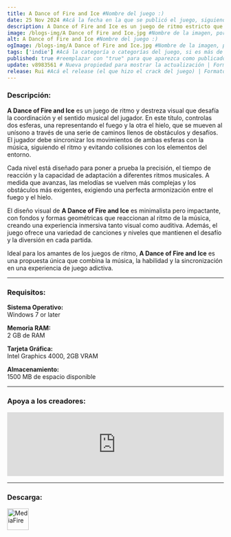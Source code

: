 ```yaml
---
title: A Dance of Fire and Ice #Nombre del juego :)
date: 25 Nov 2024 #Acá la fecha en la que se publicó el juego, siguiendo este formato: Dia "30", Mes "Oct", Año "2024" = como debe quedar: 30 Oct 2024
description: A Dance of Fire and Ice es un juego de ritmo estricto que trata sobre golpear en el ritmo principal de la música. Mantén tu enfoque mientras guías a dos planetas que orbitan a través de un camino sinuoso sin romper su perfecto equilibrio. #Acá una mini descripción del juego
image: /blogs-img/A Dance of Fire and Ice.jpg #Nombre de la imagen, por lo general es exactamente el mismo nombre que el juego excluyendo lo ":" (Dos puntos)
alt: A Dance of Fire and Ice #Nombre del juego :)
ogImage: /blogs-img/A Dance of Fire and Ice.jpg #Nombre de la imagen, por lo general es exactamente el mismo nombre que el juego excluyendo lo ":" (Dos puntos)
tags: ['indie'] #Acá la categoría o categorías del juego, si es más de una se coloca en este formato: ['categoría1', 'categoría2']
published: true #reemplazar con "true" para que aparezca como publicado
update: v8983561 # Nueva propiedad para mostrar la actualización | Formato: v1.0.0
release: Rui #Acá el release (el que hizo el crack del juego) | Formato: Nicolhetti
---
```


<!--En VSCode seleccionando una palabra, por ejemplo: "A Dance of Fire and Ice" y apretando Ctrl+F2 se seleccionan todas las palabras iguales-->

### Descripción:
**A Dance of Fire and Ice** es un juego de ritmo y destreza visual que desafía la coordinación y el sentido musical del jugador. En este título, controlas dos esferas, una representando el fuego y la otra el hielo, que se mueven al unísono a través de una serie de caminos llenos de obstáculos y desafíos. El jugador debe sincronizar los movimientos de ambas esferas con la música, siguiendo el ritmo y evitando colisiones con los elementos del entorno. 

Cada nivel está diseñado para poner a prueba la precisión, el tiempo de reacción y la capacidad de adaptación a diferentes ritmos musicales. A medida que avanzas, las melodías se vuelven más complejas y los obstáculos más exigentes, exigiendo una perfecta armonización entre el fuego y el hielo.

El diseño visual de **A Dance of Fire and Ice** es minimalista pero impactante, con fondos y formas geométricas que reaccionan al ritmo de la música, creando una experiencia inmersiva tanto visual como auditiva. Además, el juego ofrece una variedad de canciones y niveles que mantienen el desafío y la diversión en cada partida.

Ideal para los amantes de los juegos de ritmo, **A Dance of Fire and Ice** es una propuesta única que combina la música, la habilidad y la sincronización en una experiencia de juego adictiva.
<!--Prompt para Chat-GPT: Hazme una descripción para el juego "A Dance of Fire and Ice" y cada que menciones "A Dance of Fire and Ice" ponlo en negrita -->

---

### Requisitos:
**Sistema Operativo:**  
Windows 7 or later

**Memoria RAM:**  
2 GB de RAM

**Tarjeta Gráfica:**  
Intel Graphics 4000, 2GB VRAM

**Almacenamiento:**  
1500 MB de espacio disponible

<!--Si falta o sobra un requisito se quita o se agrega manteniendo el mismo formato-->

---

### Apoya a los creadores:
<iframe src="https://store.steampowered.com/widget/977950/" frameborder="0" style="background-color: transparent; width: 100% !important; aspect-ratio: 646 / 190;"></iframe>

<!--Reemplazar los numeros (AppID) del juego (en este caso 977950) por el numero (AppID) correspondiente con el juego a publicar-->
<!--El AppID se encuentra en la URL del Juego en Steam-->

---

### Descarga:

[<img src="https://gist.github.com/cxmeel/0dbc95191f239b631c3874f4ccf114e2/raw/download.svg" alt="MediaFire" height="50" />](https://www.mediafire.com/file/gygrz8xrvmqrayc/A_Dance_of_Fire_and_Ice__-_By_Nicolhetti_Projects.zip/file)

<!-- # se debe reemplazar por el link de descarga-->

<!--NOMBRE-DEL-SERVICIO se debe reemplazar por el servicio donde está subido el juego-->
